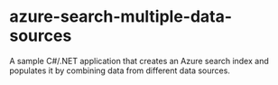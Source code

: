 # azure-search-multiple-data-sources
A sample C#/.NET application that creates an Azure search index and populates it by combining data from different data sources.
